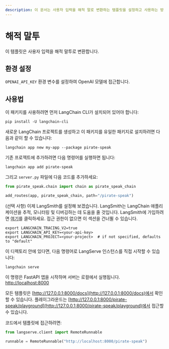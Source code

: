 ```yaml
---
description: 이 문서는 사용자 입력을 해적 말로 변환하는 템플릿을 설정하고 사용하는 방법에 대해 설명합니다.
---
```


# 해적 말투

이 템플릿은 사용자 입력을 해적 말투로 변환합니다.

## 환경 설정

`OPENAI_API_KEY` 환경 변수를 설정하여 OpenAI 모델에 접근합니다.

## 사용법

이 패키지를 사용하려면 먼저 LangChain CLI가 설치되어 있어야 합니다:

```shell
pip install -U langchain-cli
```


새로운 LangChain 프로젝트를 생성하고 이 패키지를 유일한 패키지로 설치하려면 다음과 같이 할 수 있습니다:

```shell
langchain app new my-app --package pirate-speak
```


기존 프로젝트에 추가하려면 다음 명령어를 실행하면 됩니다:

```shell
langchain app add pirate-speak
```


그리고 `server.py` 파일에 다음 코드를 추가하세요:
```python
from pirate_speak.chain import chain as pirate_speak_chain

add_routes(app, pirate_speak_chain, path="/pirate-speak")
```


(선택 사항) 이제 LangSmith를 설정해 보겠습니다.
LangSmith는 LangChain 애플리케이션을 추적, 모니터링 및 디버깅하는 데 도움을 줄 것입니다.
LangSmith에 가입하려면 [여기](https://smith.langchain.com/)를 클릭하세요.
접근 권한이 없으면 이 섹션을 건너뛸 수 있습니다.

```shell
export LANGCHAIN_TRACING_V2=true
export LANGCHAIN_API_KEY=<your-api-key>
export LANGCHAIN_PROJECT=<your-project>  # if not specified, defaults to "default"
```


이 디렉토리 안에 있다면, 다음 명령어로 LangServe 인스턴스를 직접 시작할 수 있습니다:

```shell
langchain serve
```


이 명령은 FastAPI 앱을 시작하며 서버는 로컬에서 실행됩니다.
[http://localhost:8000](http://localhost:8000)

모든 템플릿은 [http://127.0.0.1:8000/docs](http://127.0.0.1:8000/docs)에서 확인할 수 있습니다.
플레이그라운드는 [http://127.0.0.1:8000/pirate-speak/playground](http://127.0.0.1:8000/pirate-speak/playground)에서 접근할 수 있습니다.

코드에서 템플릿에 접근하려면:

```python
from langserve.client import RemoteRunnable

runnable = RemoteRunnable("http://localhost:8000/pirate-speak")
```